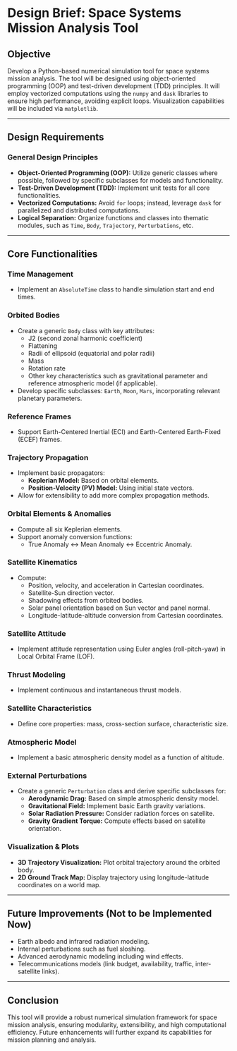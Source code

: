 # Design Brief: Space Systems Mission Analysis Tool

## Objective
Develop a Python-based numerical simulation tool for space systems mission analysis. The tool will be designed using object-oriented programming (OOP) and test-driven development (TDD) principles. It will employ vectorized computations using the `numpy` and `dask` libraries to ensure high performance, avoiding explicit loops. Visualization capabilities will be included via `matplotlib`.

---

## Design Requirements

### General Design Principles
- **Object-Oriented Programming (OOP):** Utilize generic classes where possible, followed by specific subclasses for models and functionality.
- **Test-Driven Development (TDD):** Implement unit tests for all core functionalities.
- **Vectorized Computations:** Avoid `for` loops; instead, leverage `dask` for parallelized and distributed computations.
- **Logical Separation:** Organize functions and classes into thematic modules, such as `Time`, `Body`, `Trajectory`, `Perturbations`, etc.

---

## Core Functionalities

### Time Management
- Implement an `AbsoluteTime` class to handle simulation start and end times.

### Orbited Bodies
- Create a generic `Body` class with key attributes:
  - J2 (second zonal harmonic coefficient)
  - Flattening
  - Radii of ellipsoid (equatorial and polar radii)
  - Mass
  - Rotation rate
  - Other key characteristics such as gravitational parameter and reference atmospheric model (if applicable).
- Develop specific subclasses: `Earth`, `Moon`, `Mars`, incorporating relevant planetary parameters.

### Reference Frames
- Support Earth-Centered Inertial (ECI) and Earth-Centered Earth-Fixed (ECEF) frames.

### Trajectory Propagation
- Implement basic propagators:
  - **Keplerian Model:** Based on orbital elements.
  - **Position-Velocity (PV) Model:** Using initial state vectors.
- Allow for extensibility to add more complex propagation methods.

### Orbital Elements & Anomalies
- Compute all six Keplerian elements.
- Support anomaly conversion functions:
  - True Anomaly ↔ Mean Anomaly ↔ Eccentric Anomaly.

### Satellite Kinematics
- Compute:
  - Position, velocity, and acceleration in Cartesian coordinates.
  - Satellite-Sun direction vector.
  - Shadowing effects from orbited bodies.
  - Solar panel orientation based on Sun vector and panel normal.
  - Longitude-latitude-altitude conversion from Cartesian coordinates.

### Satellite Attitude
- Implement attitude representation using Euler angles (roll-pitch-yaw) in Local Orbital Frame (LOF).

### Thrust Modeling
- Implement continuous and instantaneous thrust models.

### Satellite Characteristics
- Define core properties: mass, cross-section surface, characteristic size.

### Atmospheric Model
- Implement a basic atmospheric density model as a function of altitude. 
### External Perturbations
- Create a generic `Perturbation` class and derive specific subclasses for:
  - **Aerodynamic Drag:** Based on simple atmospheric density model.
  - **Gravitational Field:** Implement basic Earth gravity variations.
  - **Solar Radiation Pressure:** Consider radiation forces on satellite.
  - **Gravity Gradient Torque:** Compute effects based on satellite orientation.

### Visualization & Plots
- **3D Trajectory Visualization:** Plot orbital trajectory around the orbited body.
- **2D Ground Track Map:** Display trajectory using longitude-latitude coordinates on a world map.

---

## Future Improvements (Not to be Implemented Now)
- Earth albedo and infrared radiation modeling.
- Internal perturbations such as fuel sloshing.
- Advanced aerodynamic modeling including wind effects.
- Telecommunications models (link budget, availability, traffic, inter-satellite links).

---

## Conclusion
This tool will provide a robust numerical simulation framework for space mission analysis, ensuring modularity, extensibility, and high computational efficiency. Future enhancements will further expand its capabilities for mission planning and analysis.